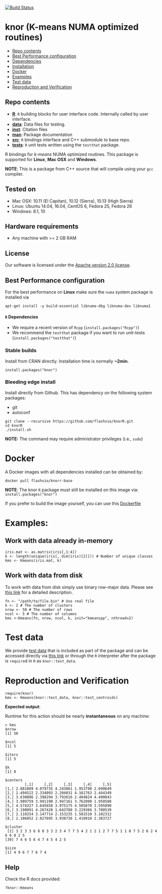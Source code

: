 [![Build
Status](https://travis-ci.org/flashxio/knorR.svg?branch=master)](https://travis-ci.org/flashxio/knorR)

# knor (K-means NUMA optimized routines)

- [Repo contents](#repo-contents)
- [Best Performance configuration](#best-performance-configuration)
- [Dependencies](#r-dependencies)
- [Installation](#stable-builds)
- [Docker](#docker)
- [Examples](#examples)
- [Test data](#test-data)
- [Reproduction and Verification](#reproduction-and-verification)

## Repo contents

- [**R**](https://github.com/flashxio/knorR/tree/master/R): `R` building blocks for user interface code. Internally called by user interface.
- [**data**](https://github.com/flashxio/knorR/tree/master/data): Data files for testing.
- [**inst**](https://github.com/flashxio/knorR/tree/master/inst): Citation files
- [**man**](https://github.com/flashxio/knorR/tree/master/man): Package documentation
- [**src**](https://github.com/flashxio/knorR/tree/master/src): `R` bindings interface and C++ submodule to base repo.
- [**tests**](https://github.com/flashxio/knorR/tree/master/tests): `R` unit tests written using the `testthat` package.

R bindings for *k-means* NUMA optimized routines. This package is supported for **Linux**, **Mac OSX** and **Windows**.

**NOTE**: This is a package from C++ source that will compile using your
`gcc` compiler.

## Tested on
- Mac OSX: 10.11 (El Capitan), 10.12 (Sierra), 10.13 (High Sierra)
- Linux: Ubuntu 14.04, 16.04, CentOS 6, Fedora 25, Fedora 26
- Windows: 8.1, 10

## Hardware requirements
- Any machine with >= 2 GB RAM

## License

Our software is licensed under the [Apache version 2.0 license](https://github.com/flashxio/knor/blob/master/LICENSE).

## Best Performance configuration

For the best performance on **Linux** make sure the `numa` system package is installed via

```
apt-get install -y build-essential libnuma-dbg libnuma-dev libnuma1
```

#### `R` Dependencies

- We require a recent version of `Rcpp` (`install.packages("Rcpp")`)
- We recommend the `testthat` package if you want to run unit-tests (`install.packages("testthat")`)

### Stable builds

Install from CRAN directly. Installation time is normally **~2min**.

```
install.packages("knor")
```

### Bleeding edge install

Install directly from Github. This has dependency on the following system packages:
- git
- autoconf

```
git clone --recursive https://github.com/flashxio/knorR.git
cd knorR
./install.sh
```

**NOTE:** The command may require administrator privileges (i.e., `sudo`)

# Docker

A Docker images with all dependencies installed can be obtained by:

```
docker pull flashxio/knorr-base
```

**NOTE**: The knor `R` package must still be installed on this image via:
`install.packages("knor")`

If you prefer to build the image yourself, you can use this
[Dockerfile](https://github.com/flashxio/knor/tree/dev/R/Dockerfile)

# Examples:

## Work with data already in-memory
```
iris.mat <- as.matrix(iris[,1:4])
k <- length(unique(iris[, dim(iris)[2]])) # Number of unique classes
kms <- Kmeans(iris.mat, k)
```
## Work with data from disk

To work with data from disk simply use binary row-major data. Please see [this link](https://github.com/flashxio/knor#data-format) for a detailed description.

```
fn <- "/path/to/file.bin" # Use real file
k <- 2 # The number of clusters
nrow <- 50 # The number of rows
ncol <- 5 # The number of columns
kms <-Kmeans(fn, nrow, ncol, k, init="kmeanspp", nthread=2)
```

# Test data

We provide [test data](https://github.com/flashxio/knorR/tree/master/data) that is included as part of the package and can be accessed directly via [this link](https://github.com/flashxio/knorR/tree/master/data) or through the `R` interpreter after the package is `require`d in `R` as `knor::test_data`.


# Reproduction and Verification

```
require(knor)
kms <- Kmeans(knor::test_data, knor::test_centroids)
```

**Expected output**:

Runtime for this action should be nearly **instantaneous** on any machine:

```
> kms
$nrow
[1] 50

$ncol
[1] 5

$iters
[1] 5

$k
[1] 8

$centers
         [,1]     [,2]     [,3]     [,4]     [,5]
[1,] 2.881889 4.079735 4.243061 1.953790 2.690649
[2,] 2.494522 2.334093 2.204031 4.161763 2.444349
[3,] 3.630086 2.398294 3.793616 2.404824 4.490043
[4,] 3.909759 3.991190 2.947161 3.762090 1.950588
[5,] 4.574327 3.645658 3.975175 4.505870 3.595890
[6,] 3.190091 4.267428 1.643788 3.229366 3.700539
[7,] 2.110254 3.147714 2.153235 1.581510 3.102312
[8,] 2.186852 2.027695 3.938736 1.410910 2.383727

$cluster
 [1] 3 2 3 3 6 8 8 3 3 2 3 4 7 7 5 4 2 1 2 1 2 7 7 5 1 1 8 7 5 2 6 2 4 6 6 8 2 5
[39] 7 4 6 5 6 4 7 4 5 4 2 5

$size
[1] 4 9 6 7 7 6 7 4
```

## Help
Check the R docs provided:

```
?knor::Kmeans
```
